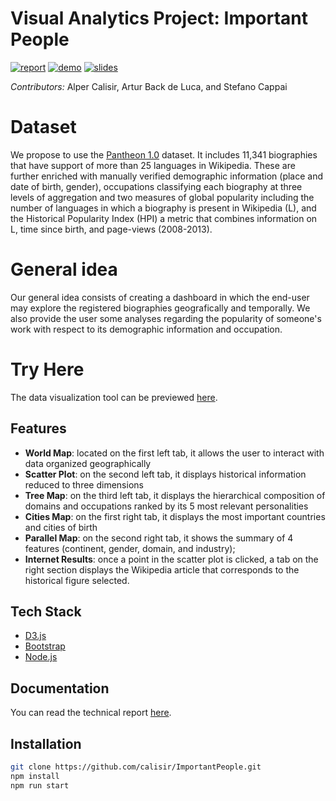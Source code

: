 # Visual Analytics Project: Important People 
[![report](https://img.shields.io/badge/Report-pdf-lightgrey)](https://nbviewer.jupyter.org/github/calisir/ImportantPeople/blob/master/Report.pdf) [![demo](https://img.shields.io/badge/Demo-live-green)](https://calisir.github.io/ImportantPeople/) [![slides](https://img.shields.io/badge/Slides-ppt-blue)](https://docs.google.com/presentation/d/1pXiUyEJBQXn544ccQ9Zc2mMWiKWK_wbwZZQxDHpQRqc/edit?usp=sharing) 


*Contributors:* Alper Calisir, Artur Back de Luca, and Stefano Cappai

# Dataset
We propose to use the [Pantheon 1.0](https://dataverse.harvard.edu/dataset.xhtml?persistentId=doi:10.7910/DVN/28201&version=1.0) dataset.
It includes 11,341 biographies that have support of more than 25 languages in Wikipedia.
These are further enriched with manually verified demographic information (place and date of birth, gender), occupations classifying each biography at three levels of aggregation and two measures of global popularity including the number of languages in which a biography is present in Wikipedia (L), and the Historical Popularity Index (HPI) a metric that combines information on L, time since birth, and page-views (2008-2013).

# General idea
Our general idea consists of creating a dashboard in which the end-user may explore the registered biographies geografically and temporally. We also provide the user some analyses regarding the popularity of someone's work with respect to its demographic information and occupation.

# Try Here
The data visualization tool can be previewed [here](https://calisir.github.io/ImportantPeople/).

## Features

- **World Map**: located on the first left tab, it allows the user to interact with data
organized geographically
- **Scatter Plot**: on the second left tab, it displays historical information reduced to
three dimensions
- **Tree Map**: on the third left tab, it displays the hierarchical composition of domains
and occupations ranked by its 5 most relevant personalities
- **Cities Map**: on the first right tab, it displays the most important countries and cities
of birth
- **Parallel Map**: on the second right tab, it shows the summary of 4 features (continent,
gender, domain, and industry);
- **Internet Results**: once a point in the scatter plot is clicked, a tab on the right section
displays the Wikipedia article that corresponds to the historical figure selected.


## Tech Stack
- [D3.js]
- [Bootstrap]
- [Node.js]

## Documentation
You can read the technical report [here](https://github.com/calisir/ImportantPeople/blob/master/Report.pdf).

## Installation

```sh
git clone https://github.com/calisir/ImportantPeople.git
npm install
npm run start
```

   [D3.js]: <https://d3js.org>
   [Bootstrap]: <https://getbootstrap.com>
   [Node.js]: <https://nodejs.org/en/>
